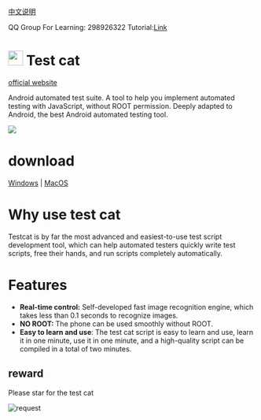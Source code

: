 [中文说明](https://github.com/goldenduo/TestCat/blob/main/README_zh.md)

QQ Group For Learning: 298926322
Tutorial:[Link](https://testcat.flyingcat.top/docs/#/tutorial/cat)

# <img src="https://cdn.jsdelivr.net/gh/goldenduo/TestCat/R/icon.svg" width="30" height="30"/> Test cat

[official website](https://testcat.flyingcat.top/)

Android automated test suite. A tool to help you implement automated testing with JavaScript, without ROOT permission. Deeply adapted to Android, the best Android automated testing tool.

<img src="https://cdn.jsdelivr.net/gh/goldenduo/TestCat/R/demo.gif" />

# download
[Windows](https://ghproxy.com/https://github.com/goldenduo/TestCat/releases/latest/download/testcat_win.zip) | [MacOS](https://ghproxy.com/https://github.com/goldenduo/TestCat/releases/latest/download/testcat_macos.zip)



# Why use test cat

Testcat is by far the most advanced and easiest-to-use test script development tool, which can help automated testers quickly write test scripts, free their hands, and run scripts completely automatically.

# Features

- **Real-time control:** Self-developed fast image recognition engine, which takes less than 0.1 seconds to recognize images.
- **NO ROOT:** The phone can be used smoothly without ROOT.
- **Easy to learn and use**: The test cat script is easy to learn and use, learn it in one minute, use it in one minute, and a high-quality script can be compiled in a total of two minutes.


## reward

Please star for the test cat

![request](https://cdn.jsdelivr.net/gh/goldenduo/AGB/R/please.gif)
